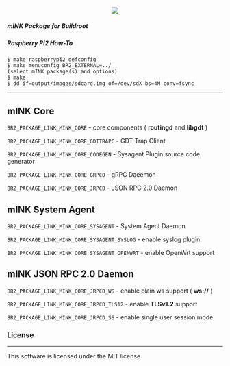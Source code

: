 [<div align="center"><img src="http://139.162.200.34/mink.png"></div>](https://github.com/dfranusic/mink)

##### *mINK Package for Buildroot*

##### Raspberry Pi2 How-To
```shell
$ make raspberrypi2_defconfig
$ make menuconfig BR2_EXTERNAL=../
(select mINK package(s) and options)
$ make
$ dd if=output/images/sdcard.img of=/dev/sdX bs=4M conv=fsync
```

----
## mINK Core
`BR2_PACKAGE_LINK_MINK_CORE` - core components ( **routingd** and **libgdt** )

`BR2_PACKAGE_LINK_MINK_CORE_GDTTRAPC` - GDT Trap Client

`BR2_PACKAGE_LINK_MINK_CORE_CODEGEN` - Sysagent Plugin source code generator

`BR2_PACKAGE_LINK_MINK_CORE_GRPCD` - gRPC Daeemon

`BR2_PACKAGE_LINK_MINK_CORE_JRPCD` - JSON RPC 2.0 Daemon


## mINK System Agent
`BR2_PACKAGE_LINK_MINK_CORE_SYSAGENT` - System Agent Daemon

`BR2_PACKAGE_LINK_MINK_CORE_SYSAGENT_SYSLOG` - enable syslog plugin

`BR2_PACKAGE_LINK_MINK_CORE_SYSAGENT_OPENWRT` - enable OpenWrt support


## mINK JSON RPC 2.0 Daemon
`BR2_PACKAGE_LINK_MINK_CORE_JRPCD_WS` - enable plain ws support ( **ws://** )

`BR2_PACKAGE_LINK_MINK_CORE_JRPCD_TLS12` - enable **TLSv1.2** support

`BR2_PACKAGE_LINK_MINK_CORE_JRPCD_SS` - enable single user session mode


### License
----
This software is licensed under the MIT license
